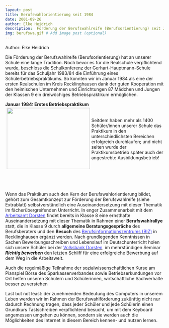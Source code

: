 ```yaml
---
layout: post
title: Berufswahlorientierung seit 1984
date: 2001-09-26
author: Elke Heidrich
description:  Förderung der Berufswahlreife (Berufsorientierung) seit Januar 1984 dreiwöchiges Betriebspraktikum ermöglicht.
img: berufswa.gif # Add image post (optional)
---
```


Author: Elke Heidrich 


Die Förderung der Berufswahlreife (Berufsorientierung) hat an unserer Schule eine lange Tradition. Noch bevor es für die Realschule verpflichtend wurde, beschloss die Schulkonferenz der Gerhart-Hauptmann-Schule bereits für das Schuljahr 1983/84 die Einführung eines Schülerbetriebspraktikums.
So konnten wir im Januar 1984 als eine der ersten Realschulen im Kreis Recklinghausen dank der guten Kooperation mit den heimischen Unternehmen und Einrichtungen 87 Mädchen und Jungen der Klassen 9 ein dreiwöchiges Betriebspraktikum ermöglichen.


<p><b>Januar 1984: Erstes Betriebspraktikum</b>
<br><img src="{{site.baseurl}}/Berufswahlorientierung_files/praktikum.gif" hspace="5" vspace="3" height="195" width="264" align="LEFT">
<br><font color="#FFFFFF">m</font>
<br>
Seitdem haben mehr als 1400 Schüler/innen unserer Schule das Praktikum in den unterschiedlichsten Bereichen erfolgreich durchlaufen; und nicht selten wurde der Praktikumsbetrieb später auch der angestrebte Ausbildungsbetrieb!
<br>&nbsp;
<br>&nbsp;
<br>&nbsp;
<br>&nbsp;
<br>&nbsp;

</p><p>
Wenn das Praktikum auch den Kern der Berufswahlorientierung bildet, gehört zum Gesamtkonzept zur Förderung der Berufswahlreife (siehe Extrablatt) selbstverständlich eine Auseinandersetzung mit dieser Thematik im fächerübergreifenden Unterricht. In enger Zusammenarbeit mit dem <u><font color="#3333FF">Arbeitsamt Dorsten</font></u> findet bereits in Klasse 8 eine ernsthafte Auseinandersetzung mit dieser Thematik in Rahmen einer <b>Berufswahlrallye</b> statt, die in Klasse 9 durch <b>allgemeine Beratungsgespräche</b> des Berufsberaters und den <b>Besuch</b> des <u><font color="#3333FF">Berufsinformationszentrums (BIZ)</font></u> in Recklinghausen ergänzt werden. Nach grundlegenden Kenntnissen in Sachen Bewerbungsschreiben und Lebenslauf im Deutschunterricht holen sich unsere Schüler bei der <u><font color="#3333FF">Volksbank Dorsten</font></u>&nbsp; im mehrstündigen Seminar <b><i>Richtig bewerben</i></b> den letzten Schliff für eine erfolgreiche Bewerbung auf dem Weg in die Arbeitswelt.

</p><p>
Auch die regelmäßige Teilnahme der sozialwissenschaftlichen Kurse am Planspiel Börse des Sparkassenverbandes sowie Betriebserkundungen vor Ort helfen unseren Schülern und Schülerinnen, wirtschaftliche Sachverhalte besser zu verstehen
</p>

Last but not least: der zunehmenden Bedeutung des Computers in unserem Leben werden wir im Rahmen der Berufswahlförderung zukünftig nicht nur dadurch Rechnung tragen, dass jeder Schüler und jede Schülerin einen Grundkurs Tastschreiben verpflichtend besucht, um mit dem Keyboard angemessen umgehen zu können, sondern sie werden auch die Möglichkeiten des Internet in diesem Bereich kennen- und nutzen lernen.
&nbsp;

